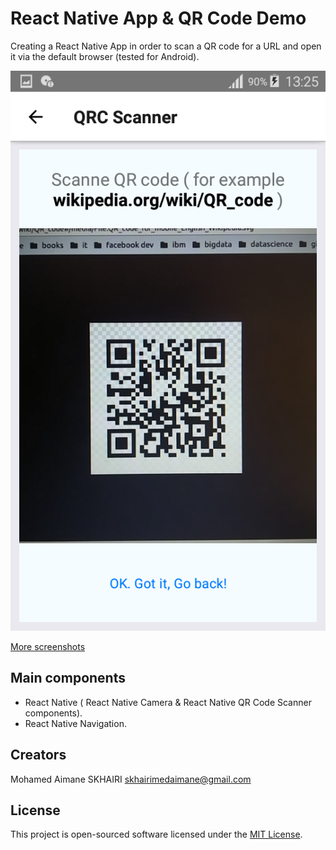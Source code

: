 # React Native App & QR Code Demo

Creating a React Native App in order to scan a QR code for a URL and open it via the default browser (tested for Android).

![demo1](/screenshots/Screenshot_2018-08-16-13-25-28.png)

[More screenshots](/screenshots/)

## Main components

- React Native ( React Native Camera & React Native QR Code Scanner components).
- React Native Navigation.

## Creators

  Mohamed Aimane SKHAIRI
  skhairimedaimane@gmail.com

## License

This project is open-sourced software licensed under the [MIT License](https://opensource.org/licenses/MIT).
